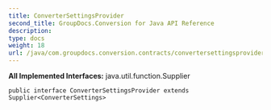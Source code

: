 ```yaml
---
title: ConverterSettingsProvider
second_title: GroupDocs.Conversion for Java API Reference
description: 
type: docs
weight: 18
url: /java/com.groupdocs.conversion.contracts/convertersettingsprovider/
---
```

**All Implemented Interfaces:**
java.util.function.Supplier
```
public interface ConverterSettingsProvider extends Supplier<ConverterSettings>
```
